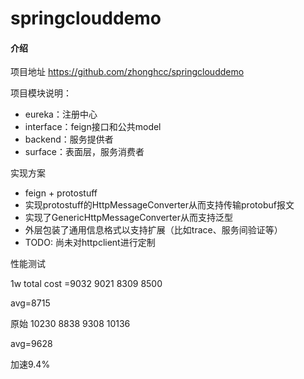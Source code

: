 # springclouddemo

#### 介绍

项目地址
https://github.com/zhonghcc/springclouddemo

项目模块说明：

- eureka：注册中心
- interface：feign接口和公共model
- backend：服务提供者
- surface：表面层，服务消费者

实现方案

- feign + protostuff
- 实现protostuff的HttpMessageConverter从而支持传输protobuf报文
- 实现了GenericHttpMessageConverter从而支持泛型
- 外层包装了通用信息格式以支持扩展（比如trace、服务间验证等）
- TODO: 尚未对httpclient进行定制


性能测试


1w
total cost =9032
9021
8309
8500

avg=8715

原始
10230
8838
9308
10136

avg=9628

加速9.4%
